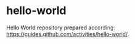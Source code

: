 # hello-world
Hello World repository prepared according: https://guides.github.com/activities/hello-world/.

